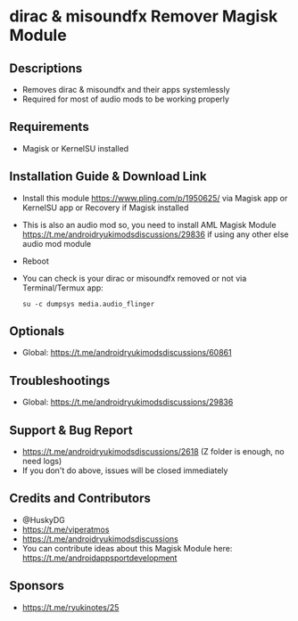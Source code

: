 # dirac & misoundfx Remover Magisk Module

## Descriptions
- Removes dirac & misoundfx and their apps systemlessly
- Required for most of audio mods to be working properly

## Requirements
- Magisk or KernelSU installed

## Installation Guide & Download Link
- Install this module https://www.pling.com/p/1950625/ via Magisk app or KernelSU app or Recovery if Magisk installed
- This is also an audio mod so, you need to install AML Magisk Module https://t.me/androidryukimodsdiscussions/29836 if using any other else audio mod module
- Reboot
- You can check is your dirac or misoundfx removed or not via Terminal/Termux app:

  `su -c dumpsys media.audio_flinger`


## Optionals
- Global: https://t.me/androidryukimodsdiscussions/60861

## Troubleshootings
- Global: https://t.me/androidryukimodsdiscussions/29836

## Support & Bug Report
- https://t.me/androidryukimodsdiscussions/2618 (Z folder is enough, no need logs)
- If you don't do above, issues will be closed immediately

## Credits and Contributors
- @HuskyDG
- https://t.me/viperatmos
- https://t.me/androidryukimodsdiscussions
- You can contribute ideas about this Magisk Module here: https://t.me/androidappsportdevelopment

## Sponsors
- https://t.me/ryukinotes/25


